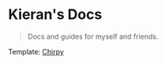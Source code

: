 # Kieran's Docs
> Docs and guides for myself and friends.


Template: [Chirpy](https://github.com/cotes2020/jekyll-theme-chirpy)